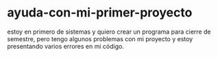 # ayuda-con-mi-primer-proyecto
estoy en primero de sistemas y quiero crear un programa para cierre de semestre, pero tengo algunos problemas con mi proyecto y estoy presentando varios errores en mi código. 
